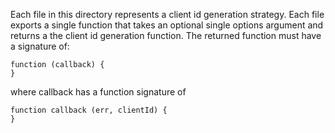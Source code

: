 Each file in this directory represents a client id generation strategy. Each
file exports a single function that takes an optional single options argument
and returns a the client id generation function. The returned function must
have a signature of:

    function (callback) {
    }

where callback has a function signature of

    function callback (err, clientId) {
    }
